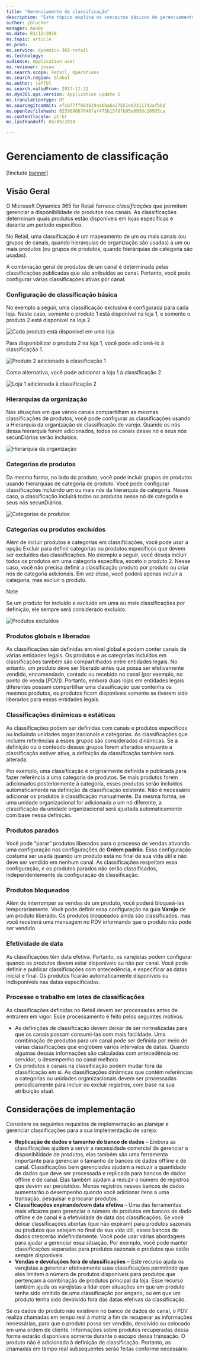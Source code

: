 ```yaml
---
title: "Gerenciamento de classificação"
description: "Este tópico explica os conceitos básicos do gerenciamento de classificação no Microsoft Dynamics 365 for Retail e fornece considerações de implementação para o projeto."
author: jblucher
manager: AnnBe
ms.date: 03/12/2018
ms.topic: article
ms.prod: 
ms.service: dynamics-365-retail
ms.technology: 
audience: Application user
ms.reviewer: josaw
ms.search.scope: Retail, Operations
ms.search.region: Global
ms.author: jeffbl
ms.search.validFrom: 2017-11-21
ms.dyn365.ops.version: Application update 5
ms.translationtype: HT
ms.sourcegitcommit: efcb77ff883b29a4bbaba27551e02311742afbbd
ms.openlocfilehash: 033968667048faf475b13f8fb95e693dc26935ca
ms.contentlocale: pt-br
ms.lasthandoff: 08/09/2018

---
```


# <a name="assortment-management"></a>Gerenciamento de classificação

[!include [banner](../includes/banner.md)]

## <a name="overview"></a>Visão Geral

O Microsoft Dynamics 365 for Retail fornece *classificações* que permitem gerenciar a disponibilidade de produtos nos canais. As classificações determinam quais produtos estão disponíveis em lojas específicas e durante um período específico.

No Retail, uma classificação é um mapeamento de um ou mais canais (ou grupos de canais, quando hierarquias de organização são usadas) a um ou mais produtos (ou grupos de produtos, quando hierarquias de categoria são usadas).

A combinação geral de produtos de um canal é determinada pelas classificações publicadas que são atribuídas ao canal. Portanto, você pode configurar várias classificações ativas por canal.

### <a name="basic-assortment-setup"></a>Configuração de classificação básica

No exemplo a seguir, uma classificação exclusiva é configurada para cada loja. Neste caso, somente o produto 1 está disponível na loja 1, e somente o produto 2 está disponível na loja 2.

![Cada produto está disponível em uma loja](./media/Managing-assortments-figure1.png)

Para disponibilizar o produto 2 na loja 1, você pode adicioná-lo à classificação 1.

![Produto 2 adicionado à classificação 1](./media/Managing-assortments-figure2.png)

Como alternativa, você pode adicionar a loja 1 à classificação 2.

![Loja 1 adicionada à classificação 2](./media/Managing-assortments-figure3.png)

### <a name="organization-hierarchies"></a>Hierarquias da organização

Nas situações em que vários canais compartilham as mesmas classificações de produtos, você pode configurar as classificações usando a Hierarquia da organização de classificação de varejo. Quando os nós dessa hierarquia forem adicionados, todos os canais desse nó e seus nós secunDiários serão incluídos.

![Hierarquia da organização](./media/Managing-assortments-figure4.png)

### <a name="product-categories"></a>Categorias de produtos

Da mesma forma, no lado do produto, você pode incluir grupos de produtos usando hierarquias de categoria de produto. Você pode configurar classificações incluindo um ou mais nós da hierarquia de categoria. Nesse caso, a classificação incluirá todos os produtos nesse nó de categoria e seus nós secunDiários.

![Categorias de produtos](./media/Managing-assortments-figure5.png)

### <a name="excluded-products-or-categories"></a>Categorias ou produtos excluídos

Além de incluir produtos e categorias em classificações, você pode usar a opção Excluir para definir categorias ou produtos específicos que devem ser excluídos das classificações. No exemplo a seguir, você deseja incluir todos os produtos em uma categoria específica, exceto o produto 2. Nesse caso, você não precisa definir a classificação produto por produto ou criar nós de categoria adicionais. Em vez disso, você poderá apenas incluir a categoria, mas excluir o produto.

> [!NOTE]
> Se um produto for incluído e excluído em uma ou mais classificações por definição, ele sempre será considerado excluído.

![Produtos excluídos](./media/Managing-assortments-figure6.png)

### <a name="global-and-released-products"></a>Produtos globais e liberados

As classificações são definidas em nível global e podem conter canais de várias entidades legais. Os produtos e as categorias incluídos em classificações também são compartilhados entre entidades legais. No entanto, um produto deve ser liberado antes que possa ser efetivamente vendido, encomendado, contado ou recebido no canal (por exemplo, no ponto de venda \[PDV\]). Portanto, embora duas lojas em entidades legais diferentes possam compartilhar uma classificação que contenha os mesmos produtos, os produtos ficam disponíveis somente se tiverem sido liberados para essas entidades legais.

### <a name="dynamic-and-static-assortments"></a>Classificações dinâmicas e estáticas

As classificações podem ser definidas com canais e produtos específicos ou incluindo unidades organizacionais e categorias. As classificações que incluem referências a esses grupos são consideradas dinâmicas. Se a definição ou o conteúdo desses grupos forem alterados enquanto a classificação estiver ativa, a definição da classificação também será alterada.

Por exemplo, uma classificação é originalmente definida e publicada para fazer referência a uma categoria de produtos. Se mais produtos forem adicionados posteriormente à categoria, esses produtos serão incluídos automaticamente na definição da classificação existente. Não é necessário adicionar os produtos à classificação manualmente. Da mesma forma, se uma unidade organizacional for adicionada a um nó diferente, a classificação da unidade organizacional será ajustada automaticamente com base nessa definição.

### <a name="stopped-products"></a>Produtos parados

Você pode “parar” produtos liberados para o processo de vendas ativando uma configuração nas configurações de **Ordem padrão**. Essa configuração costuma ser usada quando um produto está no final de sua vida útil e não deve ser vendido em nenhum canal. As classificações respeitam essa configuração, e os produtos parados não serão classificados, independentemente da configuração de classificação.

### <a name="blocked-products"></a>Produtos bloqueados

Além de interromper as vendas de um produto, você poderá bloqueá-las temporariamente. Você pode definir essa configuração na guia **Varejo** de um produto liberado. Os produtos bloqueados ainda são classificados, mas você receberá uma mensagem no PDV informando que o produto não pode ser vendido.

### <a name="date-effectivity"></a>Efetividade de data

As classificações têm data efetiva. Portanto, os varejistas podem configurar quando os produtos devem estar disponíveis ou não por canal. Você pode definir e publicar classificações com antecedência, e especificar as datas inicial e final. Os produtos ficarão automaticamente disponíveis ou indisponíveis nas datas especificadas.

### <a name="process-assortments-batch-job"></a>Processe o trabalho em lotes de classificações

As classificações definidas no Retail devem ser processadas antes de entrarem em vigor. Esse processamento é feito pelos seguintes motivos:

- As definições de classificação devem deixar de ser normalizadas para que os canais possam consumi-las com mais facilidade. Uma combinação de produtos para um canal pode ser definida por meio de várias classificações que englobem vários intervalos de datas. Quando algumas dessas informações são calculadas com antecedência no servidor, o desempenho no canal melhora.
- Os produtos e canais na classificação podem mudar fora da classificação em si. As classificações dinâmicas que contêm referências a categorias ou unidades organizacionais devem ser processadas periodicamente para incluir ou excluir registros, com base na sua atribuição atual.

## <a name="implementation-considerations"></a>Considerações de implementação

Considere os seguintes requisitos de implementação ao planejar e gerenciar classificações para a sua implementação de varejo:

- **Replicação de dados e tamanho do banco de dados** – Embora as classificações ajudem a servir a necessidade comercial de gerenciar a disponibilidade de produtos, elas também são uma ferramenta importante para gerenciar o tamanho de bancos de dados offline e de canal. Classificações bem gerenciadas ajudam a reduzir a quantidade de dados que deve ser processada e replicada para bancos de dados offline e de canal. Elas também ajudam a reduzir o número de registros que devem ser persistidos. Menos registros nesses bancos de dados aumentarão o desempenho quando você adicionar itens a uma transação, pesquisar e procurar produtos.
- **Classificações expirando/com data efetiva** – Uma das ferramentas mais eficazes para gerenciar o número de produtos em bancos de dado offline e de canal é a efetividade de data das classificações. Se você deixar classificações abertas (que não expiram) para produtos sazonais ou produtos que estejam no final de sua vida útil, esses bancos de dados crescerão indefinidamente. Você pode usar várias abordagens para ajudar a gerenciar essa situação. Por exemplo, você pode manter classificações separadas para produtos sazonais e produtos que estão sempre disponíveis.
- **Vendas e devoluções fora de classificações** – Este recurso ajuda os varejistas a gerenciar efetivamente suas classificações permitindo que eles limitem o número de produtos disponíveis para produtos que pertençam à combinação de produtos principal da loja. Esse recurso também ajuda os varejistas a lidar com situações em que um produto tenha sido omitido de uma classificação por engano, ou em que um produto tenha sido devolvido fora das datas efetivas da classificação.

Se os dados do produto não existirem no banco de dados do canal, o PDV realiza chamadas em tempo real à matriz a fim de recuperar as informações necessárias, para que o produto possa ser vendido, devolvido ou colocado em uma ordem de cliente. Informações sobre produtos recuperadas dessa forma estarão disponíveis somente durante o escopo dessa transação. O produto não é adicionado à definição de classificação. Portanto, as chamadas em tempo real subsequentes serão feitas conforme necessário.

